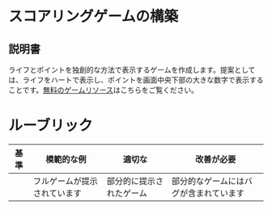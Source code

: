 # スコアリングゲームの構築

## 説明書

ライフとポイントを独創的な方法で表示するゲームを作成します。提案としては、ライフをハートで表示し、ポイントを画面中央下部の大きな数字で表示することです。[無料のゲームリソース](https://www.kenney.nl/)はこちらをご覧ください。

# ルーブリック

| 基準 | 模範的な例              | 適切な                    | 改善が必要          |
| -------- | ---------------------- | --------------------------- | -------------------------- |
|          | フルゲームが提示されています | 部分的に提示されたゲーム | 部分的なゲームにはバグが含まれています |